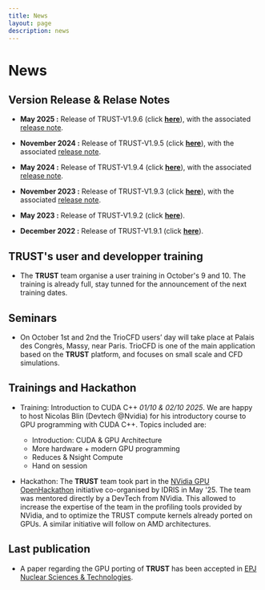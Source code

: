 ```yaml
---
title: News
layout: page
description: news
---
```


# News

## Version Release & Relase Notes

- **May 2025 :** Release of TRUST-V1.9.6 (click **[here](https://github.com/cea-trust-platform/trust-code/releases/tag/v1.9.6)**), with the associated [release note](RN/v1_9_6.md).

- **November 2024 :** Release of TRUST-V1.9.5 (click **[here](https://github.com/cea-trust-platform/trust-code/releases/tag/v1.9.5)**), with the associated [release note](RN/v1_9_5.md).

- **May 2024 :** Release of TRUST-V1.9.4 (click **[here](https://github.com/cea-trust-platform/trust-code/releases/tag/v1.9.4)**), with the associated [release note](RN/v1_9_4.md).

- **November 2023 :** Release of TRUST-V1.9.3 (click **[here](https://github.com/cea-trust-platform/trust-code/releases/tag/v1.9.3)**), with the associated [release note](RN/v1_9_3.md).

- **May 2023 :** Release of TRUST-V1.9.2 (click **[here](https://github.com/cea-trust-platform/trust-code/releases/tag/v1.9.2)**).

- **December 2022 :** Release of TRUST-V1.9.1 (click **[here](https://github.com/cea-trust-platform/trust-code/releases/tag/v1.9.1)**).

## **TRUST**'s user and developper training

- The **TRUST** team organise a user training in October's 9 and 10. The training is already full, stay tunned for the announcement of the next training dates.

## Seminars

- On October 1st and 2nd the TrioCFD users’ day will take place at Palais des Congrès, Massy, near Paris. TrioCFD is one of the main application based on the **TRUST** platform, and focuses on small scale and CFD simulations.

## Trainings and Hackathon 

- Training: Introduction to CUDA C++ *01/10 & 02/10 2025*. We are happy to host Nicolas Blin (Devtech @Nvidia) for his introductory course to GPU programming with CUDA C++. Topics included are: 
   - Introduction: CUDA & GPU Architecture
   - More hardware + modern GPU programming
   - Reduces & Nsight Compute
   - Hand on session

- Hackathon: The **TRUST** team took part in the [NVidia GPU OpenHackathon](https://www.idris.fr/annonces/idris-gpu-hackathon-2025.html) initiative co-organised by IDRIS in May '25. The team was mentored directly by a DevTech from NVidia. This allowed to increase the expertise of the team in the profiling tools provided by NVidia, and to optimize the TRUST compute kernels already ported on GPUs. A similar initiative will follow on AMD architectures.

## Last publication

- A paper regarding the GPU porting of **TRUST** has been accepted in [EPJ Nuclear Sciences & Technologies](https://www.epj-n.org/articles/epjn/abs/2025/01/epjn20250034/epjn20250034.html).




